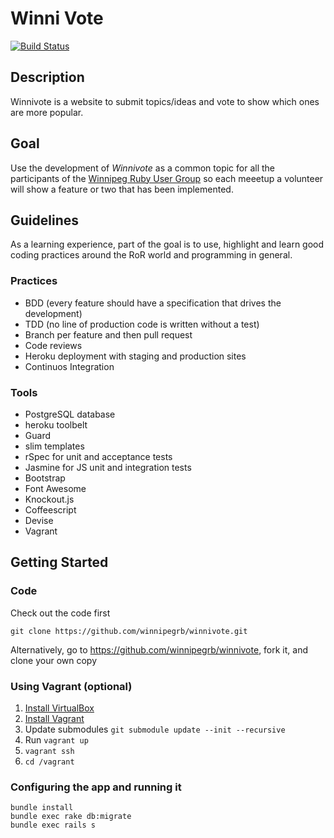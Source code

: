 # Winni Vote
[![Build Status](https://travis-ci.org/winnipegrb/winnivote.png?branch=master)](https://travis-ci.org/winnipegrb/winnivote)

## Description

Winnivote is a website to submit topics/ideas and vote to show which ones are more popular.

## Goal

Use the development of _Winnivote_ as a common topic for all the participants of the 
[Winnipeg Ruby User Group](http://winnipegrb.org) so each meeetup a volunteer will show a feature or two that has 
been implemented.


## Guidelines

As a learning experience, part of the goal is to use, highlight and learn good coding practices around the RoR world and
programming in general. 

### Practices

* BDD (every feature should have a specification that drives the development)
* TDD (no line of production code is written without a test)
* Branch per feature and then pull request
* Code reviews
* Heroku deployment with staging and production sites
* Continuos Integration


### Tools

* PostgreSQL database
* heroku toolbelt
* Guard
* slim templates
* rSpec for unit and acceptance tests
* Jasmine for JS unit and integration tests
* Bootstrap
* Font Awesome
* Knockout.js
* Coffeescript
* Devise
* Vagrant

## Getting Started

### Code

Check out the code first

```
git clone https://github.com/winnipegrb/winnivote.git
```

Alternatively, go to https://github.com/winnipegrb/winnivote, fork it, and clone your own copy

### Using Vagrant (optional)

1. [Install VirtualBox](https://www.virtualbox.org/wiki/Downloads)
1. [Install Vagrant](http://docs.vagrantup.com/v2/installation/)
1. Update submodules `git submodule update --init --recursive`
1. Run `vagrant up`
1. `vagrant ssh`
1. `cd /vagrant`

### Configuring the app and running it

```
bundle install
bundle exec rake db:migrate
bundle exec rails s
```
